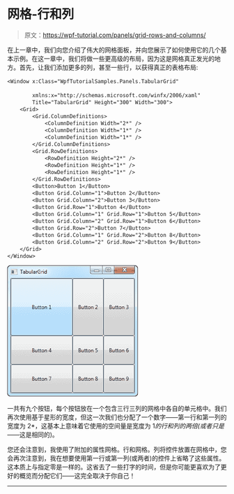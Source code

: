 # 网格-行和列

> 原文：<https://wpf-tutorial.com/panels/grid-rows-and-columns/>

在上一章中，我们向您介绍了伟大的网格面板，并向您展示了如何使用它的几个基本示例。在这一章中，我们将做一些更高级的布局，因为这是网格真正发光的地方。首先，让我们添加更多的列，甚至一些行，以获得真正的表格布局:

```
<Window x:Class="WpfTutorialSamples.Panels.TabularGrid"

        xmlns:x="http://schemas.microsoft.com/winfx/2006/xaml"
        Title="TabularGrid" Height="300" Width="300">
    <Grid>
		<Grid.ColumnDefinitions>
			<ColumnDefinition Width="2*" />
			<ColumnDefinition Width="1*" />
			<ColumnDefinition Width="1*" />
		</Grid.ColumnDefinitions>
		<Grid.RowDefinitions>
			<RowDefinition Height="2*" />
			<RowDefinition Height="1*" />
			<RowDefinition Height="1*" />
		</Grid.RowDefinitions>
		<Button>Button 1</Button>
		<Button Grid.Column="1">Button 2</Button>
		<Button Grid.Column="2">Button 3</Button>
		<Button Grid.Row="1">Button 4</Button>
		<Button Grid.Column="1" Grid.Row="1">Button 5</Button>
		<Button Grid.Column="2" Grid.Row="1">Button 6</Button>
		<Button Grid.Row="2">Button 7</Button>
		<Button Grid.Column="1" Grid.Row="2">Button 8</Button>
		<Button Grid.Column="2" Grid.Row="2">Button 9</Button>
	</Grid>
</Window>
```

![](img/bc1c0e7593e0e1c8aeb4d41a1a69eea0.png "A Grid with several columns and rows, creating a tabular layout")

一共有九个按钮，每个按钮放在一个包含三行三列的网格中各自的单元格中。我们再次使用基于星形的宽度，但这一次我们也分配了一个数字——第一行和第一列的宽度为 2*，这基本上意味着它使用的空间量是宽度为 1*的行和列的两倍(或者只是*——这是相同的)。

您还会注意到，我使用了附加的属性网格。行和网格。列将控件放置在网格中，您会再次注意到，我在想要使用第一行或第一列(或两者)的控件上省略了这些属性。这本质上与指定零是一样的。这省去了一些打字的时间，但是你可能更喜欢为了更好的概览而分配它们——这完全取决于你自己！

* * *